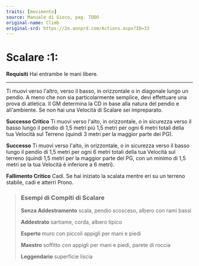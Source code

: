 ```yaml
---
traits: [movimento]
source: Manuale di Gioco, pag. TODO
original-name: Climb
original-srd: https://2e.aonprd.com/Actions.aspx?ID=33
---
```


# Scalare :1:

**Requisiti** Hai entrambe le mani libere.

---

Ti muovi verso l'altro, verso il basso, in orizzontale o in diagonale lungo un
pendio. A meno che non sia particolarmente semplice, devi effettuare una prova
di atletica. Il GM determina la CD in base alla natura del pendio e
all'ambiente. Se non hai una Velocità di Scalare sei impreparato.

**Successo Critico** Ti muovi verso l'alto, in orizzontale, o in sicurezza verso
il basso lungo il pendio di 1,5 metri più 1,5 metri per ogni 6 metri totali
della tua Velocità sul Terreno (quindi 3 metri per la maggior parte dei PG).

**Successo** Ti muovi verso l'alto, in orizzontale, o in sicurezza verso il
basso lungo il pendio di 1,5 metri per ogni 6 metri totali della tua Velocità
sul terreno (quindi 1,5 metri per la maggior parte dei PG, con un minimo di 1,5
metri se la tua Velocità è inferiore a 6 metri).

**Fallimento Critico** Cadi. Se hai iniziato la scalata mentre eri su un terreno
stabile, cadi e atterri Prono.

> ### Esempi di Compiti di Scalare
>
> **Senza Addestramento** scala, pendio scosceso, albero con rami bassi
>
> **Addestrato** sartiame, corda, albero tipico
>
> **Esperto** muro con piccoli appigli per mani e piedi
>
> **Maestro** soffitto con appigli per mani e piedi, parete di roccia
>
> **Leggendario** superficie liscia
